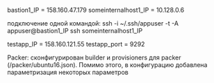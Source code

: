 bastion1_IP = 158.160.47.179
someinternalhost1_IP = 10.128.0.6

подключение одной командой:
ssh -i ~/.ssh/appuser -t -A appuser@bastion1_IP ssh someinternalhost1_IP

testapp_IP = 158.160.121.55
testapp_port = 9292

Packer:
сконфигурирован builder и provisioners для packer (/packer/ubuntu16.json). Помимо этого, в конфигурацию добавлена параметризация некоторых параметров
